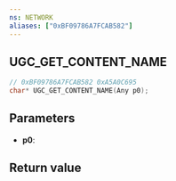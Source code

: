 ```yaml
---
ns: NETWORK
aliases: ["0xBF09786A7FCAB582"]
---
```

## UGC_GET_CONTENT_NAME

```c
// 0xBF09786A7FCAB582 0xA5A0C695
char* UGC_GET_CONTENT_NAME(Any p0);
```

## Parameters
* **p0**: 

## Return value
